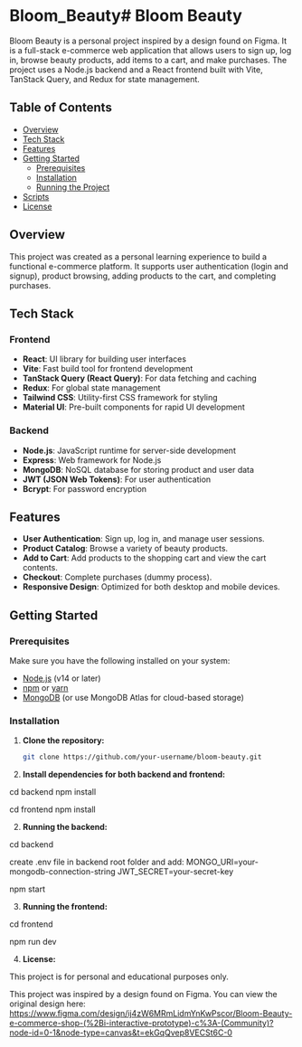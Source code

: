 # Bloom_Beauty# Bloom Beauty

Bloom Beauty is a personal project inspired by a design found on Figma. It is a full-stack e-commerce web application that allows users to sign up, log in, browse beauty products, add items to a cart, and make purchases. The project uses a Node.js backend and a React frontend built with Vite, TanStack Query, and Redux for state management.

## Table of Contents

- [Overview](#overview)
- [Tech Stack](#tech-stack)
- [Features](#features)
- [Getting Started](#getting-started)
  - [Prerequisites](#prerequisites)
  - [Installation](#installation)
  - [Running the Project](#running-the-project)
- [Scripts](#scripts)
- [License](#license)

## Overview

This project was created as a personal learning experience to build a functional e-commerce platform. It supports user authentication (login and signup), product browsing, adding products to the cart, and completing purchases. 

## Tech Stack

### Frontend
- **React**: UI library for building user interfaces
- **Vite**: Fast build tool for frontend development
- **TanStack Query (React Query)**: For data fetching and caching
- **Redux**: For global state management
- **Tailwind CSS**: Utility-first CSS framework for styling
- **Material UI**: Pre-built components for rapid UI development

### Backend
- **Node.js**: JavaScript runtime for server-side development
- **Express**: Web framework for Node.js
- **MongoDB**: NoSQL database for storing product and user data
- **JWT (JSON Web Tokens)**: For user authentication
- **Bcrypt**: For password encryption

## Features

- **User Authentication**: Sign up, log in, and manage user sessions.
- **Product Catalog**: Browse a variety of beauty products.
- **Add to Cart**: Add products to the shopping cart and view the cart contents.
- **Checkout**: Complete purchases (dummy process).
- **Responsive Design**: Optimized for both desktop and mobile devices.

## Getting Started

### Prerequisites

Make sure you have the following installed on your system:

- [Node.js](https://nodejs.org/) (v14 or later)
- [npm](https://www.npmjs.com/) or [yarn](https://yarnpkg.com/)
- [MongoDB](https://www.mongodb.com/) (or use MongoDB Atlas for cloud-based storage)

### Installation

1. **Clone the repository:**

   ```bash
   git clone https://github.com/your-username/bloom-beauty.git

2. **Install dependencies for both backend and frontend:**
 
 cd backend
npm install

cd frontend
npm install

2. **Running the backend:**

cd backend

create .env file in backend root folder and add:
MONGO_URI=your-mongodb-connection-string
JWT_SECRET=your-secret-key

npm start

3. **Running the frontend:**

cd frontend

npm run dev

4. **License:**

This project is for personal and educational purposes only.

This project was inspired by a design found on Figma. You can view the original design here: https://www.figma.com/design/ij4zW6MRmLidmYnKwPscor/Bloom-Beauty-e-commerce-shop-(%2Bi-interactive-prototype)-c%3A-(Community)?node-id=0-1&node-type=canvas&t=ekGqQvep8VECSt6C-0